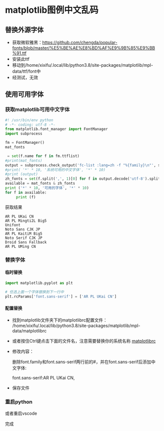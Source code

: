 # matplotlib图例中文乱码

## 替换外源字体

- 获取微软雅黑：https://github.com/chengda/popular-fonts/blob/master/%E5%BE%AE%E8%BD%AF%E9%9B%85%E9%BB%91.ttf
- 安装此ttf
- 移动到/home/xixifu/.local/lib/python3.8/site-packages/matplotlib/mpl-data/ttf/font中
- 经测试，无效

## 使用可用字体

### 获取matplotlib可用中文字体

```python
#! /usr/bin/env python
# -*- coding: utf-8 -*-
from matplotlib.font_manager import FontManager
import subprocess

fm = FontManager()
mat_fonts

 = set(f.name for f in fm.ttflist)
#print(mat_fonts)
output = subprocess.check_output('fc-list :lang=zh -f "%{family}\n"', shell=True)
#print( '*' * 10, '系统可用的中文字体', '*' * 10)
#print (output)
zh_fonts = set(f.split(',', 1)[0] for f in output.decode('utf-8').split('\n'))
available = mat_fonts & zh_fonts
print ('*' * 10, '可用的字体', '*' * 10)
for f in available:
     print (f)
```

 获取结果

```
AR PL UKai CN
AR PL Mingti2L Big5
Unifont
Noto Sans CJK JP
AR PL KaitiM Big5
Noto Serif CJK JP
Droid Sans Fallback
AR PL UMing CN
```

### 替换字体

#### 临时替换

```python
import matplotlib.pyplot as plt

# 任选上面一个字体替换到下一行中
plt.rcParams['font.sans-serif'] = ['AR PL UKai CN'] 
```

#### 配置替换

- 找到matplotlib文件夹下的matplotlibrc配置文件：
/home/xixifu/.local/lib/python3.8/site-packages/matplotlib/mpl-data/matplotlibrc

- 或者按住Ctrl键点击下面的文件名，注意需要替换你的系统名称
[matplotlibrc](/home/xixifu/.local/lib/python3.8/site-packages/matplotlib/mpl-data/matplotlibrc) 

- 修改内容：

	删除font.family和font.sans-serif两行前的#，并在font.sans-serif后添加中文字体:

	font.sans-serif:AR PL UKai CN,

- 保存文件

### 重启python

或者重启vscode

完成